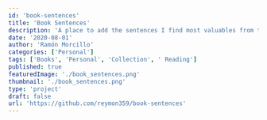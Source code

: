 ```yaml
---
id: 'book-sentences'
title: 'Book Sentences'
description: 'A place to add the sentences I find most valuables from the books I read.'
date: '2020-08-01'
author: 'Ramón Morcillo'
categories: ['Personal']
tags: ['Books', 'Personal', 'Collection', ' Reading']
published: true
featuredImage: './book_sentences.png'
thumbnail: './book_sentences.png'
type: 'project'
draft: false
url: 'https://github.com/reymon359/book-sentences'
---
```

